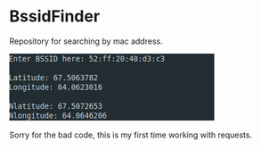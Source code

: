 # BssidFinder

[logo]: https://raw.githubusercontent.com/cyber-loli/BssidFinder/master/images/Main.png
Repository for searching by mac address.

![](https://raw.githubusercontent.com/cyber-loli/BssidFinder/master/images/Main.png)

Sorry for the bad code, this is my first time working with requests.

